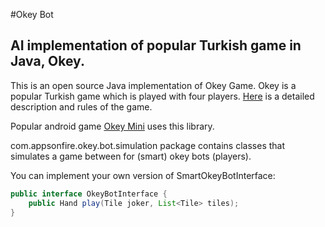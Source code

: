 #Okey Bot
## AI implementation of popular Turkish game in Java, Okey.

This is an open source Java implementation of Okey Game. Okey is a popular Turkish game which is played with four players. <a href="http://www.pagat.com/rummy/okey.html">Here</a> is a detailed description and rules of the game. 

Popular android game [Okey Mini](https://play.google.com/store/apps/details?id=com.appsonfire.okey) uses this library.

com.appsonfire.okey.bot.simulation package contains classes that simulates a game between for (smart) okey bots (players).


You can implement your own version of SmartOkeyBotInterface:
```java
public interface OkeyBotInterface {
	public Hand play(Tile joker, List<Tile> tiles);	
}
```